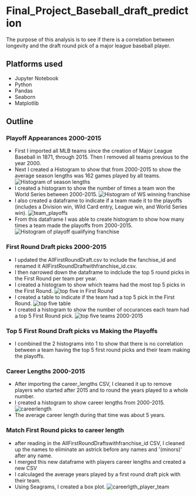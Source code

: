 # Final_Project_Baseball_draft_prediction
The purpose of this analysis is to see if there is a correlation between longevity and the draft round pick of a major league baseball player.

## Platforms used
- Jupyter Notebook
- Python
- Pandas
- Seaborn
- Matplotlib

## Outline
### Playoff Appearances 2000-2015
- First I imported all MLB teams since the creation of Major League Baseball in 1871, through 2015.  Then I removed all teams previous to the year 2000. 
- Next I created a Histogram to show that from 2000-2015 to show the average season lengths was 162 games played by all teams.
![Histogram of season lengths](https://user-images.githubusercontent.com/96890065/178162304-72e5ecba-09be-4144-b804-9d13fe37dd35.JPG)
- I created a histogram to show the number of times a team won the World Series between 2000-2015.
![Histogram of WS winning franchise](https://user-images.githubusercontent.com/96890065/178162342-7e65909f-24c2-481e-99a4-c0019aee9689.JPG)
- I also created a dataframe to indicate if a team made it to the playoffs (includes a Division win, Wild Card entry, League win, and World Series win).
![team_playoffs](https://user-images.githubusercontent.com/96890065/178162408-f03b4e06-ae53-425d-8c4e-2793bf1bc212.JPG)
- From this dataframe I was able to create histogram to show how many times a team made the playoffs from 2000-2015.
![Histogram of playoff qualifying franchise](https://user-images.githubusercontent.com/96890065/178162390-61d262cf-d2bd-459f-8d57-30aaefbfe94e.JPG)

### First Round Draft picks 2000-2015
- I updated the AllFirstRoundDraft.csv to include the fanchise_id and renamed it AllFirstRoundDraftwithfranchise_id.csv. 
- I then narrowed down the dataframe to indclude the top 5 round picks in the First Round per team per year.
- I created a histogram to show which teams had the most top 5 picks in the First Round.
![top five in First Round](https://user-images.githubusercontent.com/96890065/178162538-321d7ae3-4637-4cf1-ae27-a96b62739bda.JPG)
- I created a table to indicate if the team had a top 5 pick in the First Round. 
![top five table](https://user-images.githubusercontent.com/96890065/178163228-2744c531-19f1-499f-a2d2-1edfd81531d3.JPG)
- I created a histogram to show the number of occurances each team had a top 5 First Round pick.
 ![top five teams 2000-2015](https://user-images.githubusercontent.com/96890065/178163223-6ea21f2a-30b3-49b0-a149-aaf6e6e66788.JPG)

### Top 5 First Round Draft picks vs Making the Playoffs
- I combined the 2 histograms into 1 to show that there is no correlation between a team having the top 5 first round picks and their team making the playoffs. 

### Career Lengths 2000-2015
- After importing the career_lengths CSV, I cleaned it up to remove players who started after 2015 and to round the years played to a whole number. 
- I created a histogram to show career lengths from 2000-2015. 
![careerlength](https://user-images.githubusercontent.com/96890065/178385389-5e8d4c46-7b5a-4e92-8140-ebdf3b701555.png)
- The average career length during that time was about 5 years.

### Match First Round picks to career length
- after reading in the AllFirstRoundDraftswithfranchise_id CSV, I cleaned up the names to eliminate an astrick before any names and '(minors)' after any name.  
- I merged this new dataframe with players career lengths and created a new CSV
- I calculaged the average years played by a first round draft pick with their team.
- Using Seagrams, I created a box plot.
![careerlgth_player_team](https://user-images.githubusercontent.com/96890065/178385746-263b0736-b43a-4a1d-887e-d1878782e945.png)
